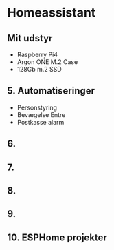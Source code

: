 # Homeassistant
## Mit udstyr
- Raspberry Pi4
- Argon ONE M.2 Case
- 128Gb m.2 SSD 

## 5. Automatiseringer
- Personstyring
- Bevægelse Entre
- Postkasse alarm
## 6. 
## 7. 
## 8. 
## 9. 
## 10. ESPHome projekter
